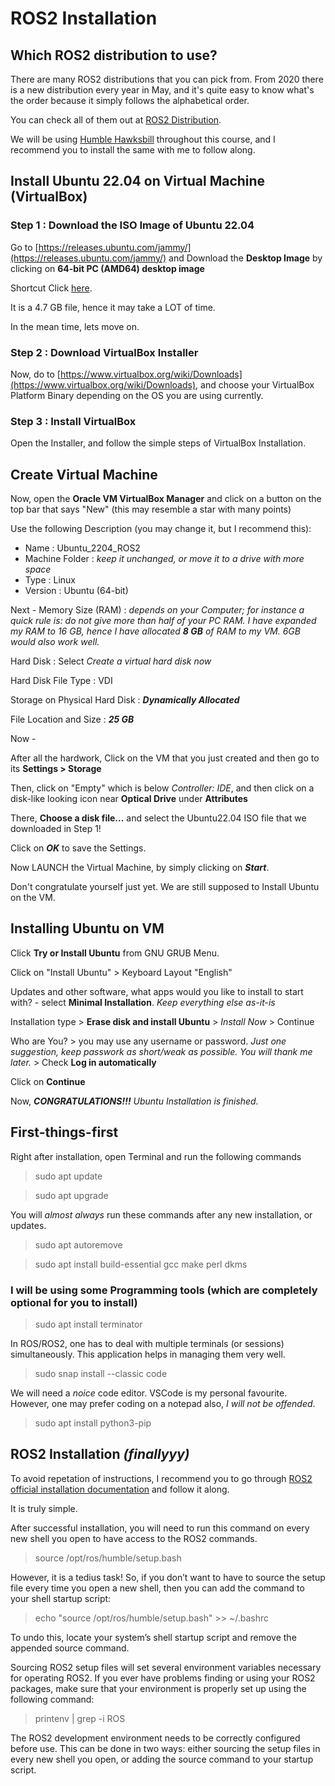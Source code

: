 # ROS2 Installation

## Which ROS2 distribution to use?

There are many ROS2 distributions that you can pick from. From 2020 there is a new distribution every year in May, and it's quite easy to know what's the order because it simply follows the alphabetical order.

You can check all of them out at [ROS2 Distribution](https://docs.ros.org/en/rolling/Releases.html).

We will be using [Humble Hawksbill](https://docs.ros.org/en/rolling/Releases/Release-Humble-Hawksbill.html) throughout this course, and I recommend you to install the same with me to follow along.

## Install Ubuntu 22.04 on Virtual Machine (VirtualBox)

### Step 1 : Download the ISO Image of Ubuntu 22.04
Go to [https://releases.ubuntu.com/jammy/](https://releases.ubuntu.com/jammy/) and Download the **Desktop Image** by clicking on **64-bit PC (AMD64) desktop image**

Shortcut Click [here](https://releases.ubuntu.com/jammy/ubuntu-22.04.4-desktop-amd64.iso).

It is a 4.7 GB file, hence it may take a LOT of time.

In the mean time, lets move on.

### Step 2 : Download VirtualBox Installer
Now, do to [https://www.virtualbox.org/wiki/Downloads](https://www.virtualbox.org/wiki/Downloads), and choose your VirtualBox Platform Binary depending on the OS you are using currently.

### Step 3 : Install VirtualBox
Open the Installer, and follow the simple steps of VirtualBox Installation.

## Create Virtual Machine
Now, open the **Oracle VM VirtualBox Manager** and click on a button on the top bar that says "New" (this may resemble a star with many points)

Use the following Description (you may change it, but I recommend this):

+ Name : Ubuntu_2204_ROS2
+ Machine Folder : *keep it unchanged, or move it to a drive with more space*
+ Type : Linux
+ Version : Ubuntu (64-bit)

Next - 
Memory Size (RAM) : *depends on your Computer; for instance a quick rule is: do not give more than half of your PC RAM. I have expanded my RAM to 16 GB, hence I have allocated **8 GB** of RAM to my VM. 6GB would also work well.*

Hard Disk : Select *Create a virtual hard disk now*

Hard Disk File Type : VDI

Storage on Physical Hard Disk : ***Dynamically Allocated***

File Location and Size : ***25 GB***

Now - 

After all the hardwork, Click on the VM that you just created and then go to its **Settings > Storage**

Then, click on "Empty" which is below *Controller: IDE*, and then click on a disk-like looking icon near **Optical Drive** under **Attributes**

There, **Choose a disk file...** and select the Ubuntu22.04 ISO file that we downloaded in Step 1!

Click on ***OK*** to save the Settings.

Now LAUNCH the Virtual Machine, by simply clicking on ***Start***.

Don't congratulate yourself just yet. We are still supposed to Install Ubuntu on the VM.

## Installing Ubuntu on VM
Click **Try or Install Ubuntu** from GNU GRUB Menu.

Click on "Install Ubuntu" > Keyboard Layout "English"

Updates and other software, what apps would you like to install to start with? - select **Minimal Installation**. *Keep everything else as-it-is*

Installation type > **Erase disk and install Ubuntu** > *Install Now* > Continue

Who are You? > you may use any username or password. *Just one suggestion, keep passwork as short/weak as possible. You will thank me later.* > Check **Log in automatically**

Click on **Continue**


Now, ***CONGRATULATIONS!!!** Ubuntu Installation is finished.*

## First-things-first
Right after installation, open Terminal and run the following commands

> sudo apt update

> sudo apt upgrade

You will *almost always* run these commands after any new installation, or updates.

> sudo apt autoremove

> sudo apt install build-essential gcc make perl dkms

### I will be using some Programming tools (which are completely optional for you to install)

> sudo apt install terminator

In ROS/ROS2, one has to deal with multiple terminals (or sessions) simultaneously. This application helps in managing them very well.

> sudo snap install --classic code

We will need a *noice* code editor. VSCode is my personal favourite. However, one may prefer coding on a notepad also, *I will not be offended*.

> sudo apt install python3-pip

## ROS2 Installation *(finallyyy)*
To avoid repetation of instructions, I recommend you to go through [ROS2 official installation documentation](https://docs.ros.org/en/humble/Installation/Ubuntu-Install-Debians.html) and follow it along.

It is truly simple.

After successful installation, you will need to run this command on every new shell you open to have access to the ROS2 commands.

> source /opt/ros/humble/setup.bash

However, it is a tedius task! So, if you don’t want to have to source the setup file every time you open a new shell, then you can add the command to your shell startup script:

> echo "source /opt/ros/humble/setup.bash" >> ~/.bashrc

To undo this, locate your system’s shell startup script and remove the appended source command.

Sourcing ROS2 setup files will set several environment variables necessary for operating ROS2. If you ever have problems finding or using your ROS2 packages, make sure that your environment is properly set up using the following command:

> printenv | grep -i ROS

The ROS2 development environment needs to be correctly configured before use. This can be done in two ways: either sourcing the setup files in every new shell you open, or adding the source command to your startup script.